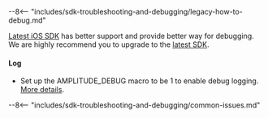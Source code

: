 --8<-- "includes/sdk-troubleshooting-and-debugging/legacy-how-to-debug.md"

[Latest iOS SDK](../ios-swift) has better support and provide better way for debugging. We are highly recommend you to upgrade to the [latest SDK](../sdk-architecture/).

#### Log

- Set up the AMPLITUDE_DEBUG macro to be 1 to enable debug logging. [More details](../#debug-logging).

--8<-- "includes/sdk-troubleshooting-and-debugging/common-issues.md"